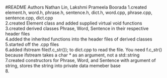 #README Authors Nathan Lin, Lakshmi Prameela Boorada
1.created element.h, word.h, phrase.h, sentence.h, dict.h, word.cpp, phrase.cpp, sentence.cpp, dict.cpp  
2.created Element class and added supplied virtual void functions  
3.created derived classes Phrase, Word, Sentence in their respective header files  
4.added the inherited functions into the header files of derived classes  
5.started off the .cpp files  
6.added ifstream file(f.c\_str()); to dict.cpp to read the file. You need f.c\_str() because ifstream takes a char * as an argument, not a std::string  
7.created constructors for Phrase, Word, and Sentence with argument of string, stores the string into private data memeber base  
8.

